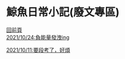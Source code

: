 # 鯨魚日常小記(廢文專區)  
[回前頁](https://whaleon120.github.io/blogs/blog.html)  
[2021/10/24:負能量發洩ing](https://whaleon120.github.io/blogs/feeling/20211024)  

[2021/10/11:要段考了，好煩](https://WHALEon120.github.io/blogs/feeling/20211011)  


